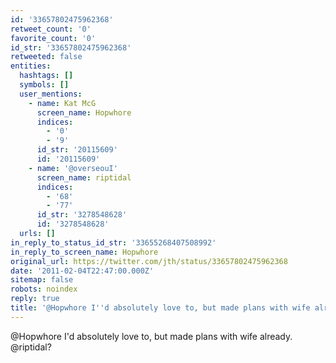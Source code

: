 ```yaml
---
id: '33657802475962368'
retweet_count: '0'
favorite_count: '0'
id_str: '33657802475962368'
retweeted: false
entities:
  hashtags: []
  symbols: []
  user_mentions:
    - name: Kat McG
      screen_name: Hopwhore
      indices:
        - '0'
        - '9'
      id_str: '20115609'
      id: '20115609'
    - name: '@overseouI'
      screen_name: riptidal
      indices:
        - '68'
        - '77'
      id_str: '3278548628'
      id: '3278548628'
  urls: []
in_reply_to_status_id_str: '33655268407508992'
in_reply_to_screen_name: Hopwhore
original_url: https://twitter.com/jth/status/33657802475962368
date: '2011-02-04T22:47:00.000Z'
sitemap: false
robots: noindex
reply: true
title: '@Hopwhore I''d absolutely love to, but made plans with wife already. @riptidal?'
---
```


@Hopwhore I'd absolutely love to, but made plans with wife already. @riptidal?